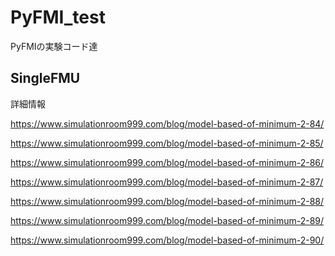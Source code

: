 # PyFMI_test
PyFMIの実験コード達

## SingleFMU

詳細情報

https://www.simulationroom999.com/blog/model-based-of-minimum-2-84/

https://www.simulationroom999.com/blog/model-based-of-minimum-2-85/

https://www.simulationroom999.com/blog/model-based-of-minimum-2-86/

https://www.simulationroom999.com/blog/model-based-of-minimum-2-87/

https://www.simulationroom999.com/blog/model-based-of-minimum-2-88/

https://www.simulationroom999.com/blog/model-based-of-minimum-2-89/

https://www.simulationroom999.com/blog/model-based-of-minimum-2-90/